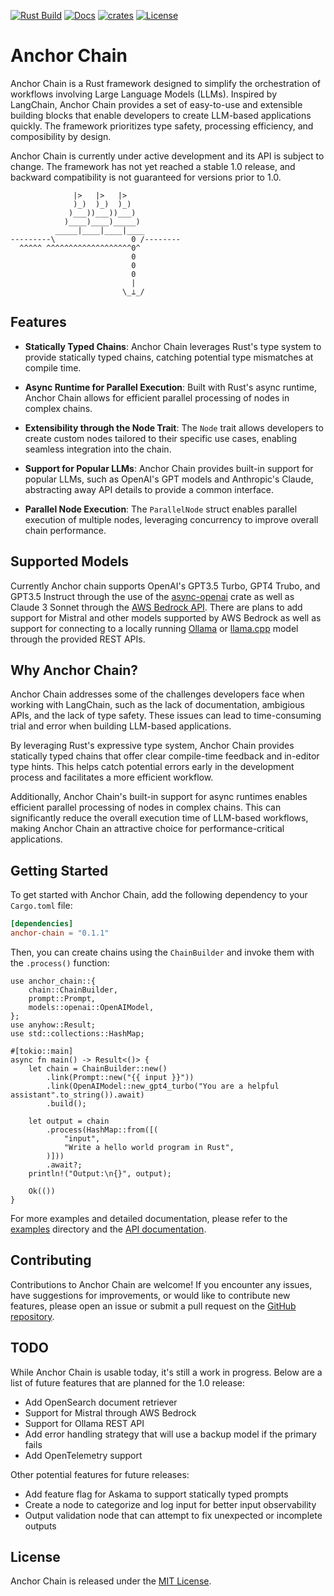 [![Rust Build](https://github.com/emersonmde/anchor-chain/actions/workflows/rust.yml/badge.svg)](https://github.com/emersonmde/anchor-chain/actions/workflows/rust.yml)
[![Docs](https://img.shields.io/docsrs/anchor-chain/latest)](https://docs.rs/anchor-chain)
[![crates](https://img.shields.io/crates/v/anchor-chain.svg)](https://crates.io/crates/anchor-chain)
[![License](https://img.shields.io/crates/l/anchor-chain.svg)](LICENSE)

# Anchor Chain

Anchor Chain is a Rust framework designed to simplify the orchestration of 
workflows involving Large Language Models (LLMs). Inspired by LangChain, 
Anchor Chain provides a set of easy-to-use and extensible building blocks that 
enable developers to create LLM-based applications quickly. 
The framework prioritizes type safety, processing efficiency, and composibility 
by design.

Anchor Chain is currently under active development and its API is
subject to change. The framework has not yet reached a stable 1.0 release, and
backward compatibility is not guaranteed for versions prior to 1.0.

```text
              |>   |>   |>
              )_)  )_)  )_)
             )___))___))___)
            )____)____)_____)
          _____|____|____|____
---------\                 0 /--------
  ^^^^^ ^^^^^^^^^^^^^^^^^^^0^
                           0
                           0
                           0
                           |
                         \_⟂_/
```

## Features

- **Statically Typed Chains**: Anchor Chain leverages Rust's type system to 
provide statically typed chains, catching potential type mismatches at compile 
time.

- **Async Runtime for Parallel Execution**: Built with Rust's async runtime, 
Anchor Chain allows for efficient parallel processing of nodes in complex 
chains.

- **Extensibility through the Node Trait**: The `Node` trait allows developers 
to create custom nodes tailored to their specific use cases, enabling seamless 
integration into the chain.

- **Support for Popular LLMs**: Anchor Chain provides built-in support for 
popular LLMs, such as OpenAI's GPT models and Anthropic's Claude, abstracting 
away API details to provide a common interface.

- **Parallel Node Execution**: The `ParallelNode` struct enables parallel 
execution of multiple nodes, leveraging concurrency to improve overall chain 
performance.

## Supported Models
Currently Anchor chain supports OpenAI's GPT3.5 Turbo, GPT4 Trubo, and GPT3.5 
Instruct through the use of the
[async-openai](https://crates.io/crates/async-openai) crate as well as
Claude 3 Sonnet through the [AWS Bedrock API](https://aws.amazon.com/bedrock/). 
There are plans to add support for Mistral and other models supported by AWS 
Bedrock as well as support for connecting to a locally running
[Ollama](https://ollama.com/) or [llama.cpp](https://github.com/ggerganov/llama.cpp)
model through the provided REST APIs.

## Why Anchor Chain?

Anchor Chain addresses some of the challenges developers face when working with 
LangChain, such as the lack of documentation, ambigious APIs, and the lack of 
type safety. These issues can lead to time-consuming trial and error when 
building LLM-based applications.

By leveraging Rust's expressive type system, Anchor Chain provides statically 
typed chains that offer clear compile-time feedback and in-editor type hints. 
This helps catch potential errors early in the development process and 
facilitates a more efficient workflow.

Additionally, Anchor Chain's built-in support for async runtimes enables 
efficient parallel processing of nodes in complex chains. This can significantly 
reduce the overall execution time of LLM-based workflows, making Anchor Chain an 
attractive choice for performance-critical applications.

## Getting Started

To get started with Anchor Chain, add the following dependency to your 
`Cargo.toml` file:

```toml
[dependencies]
anchor-chain = "0.1.1"
```

Then, you can create chains using the `ChainBuilder` and invoke them with the 
`.process()` function:

```rust,no_run
use anchor_chain::{
    chain::ChainBuilder,
    prompt::Prompt,
    models::openai::OpenAIModel,
};
use anyhow::Result;
use std::collections::HashMap;

#[tokio::main]
async fn main() -> Result<()> {
    let chain = ChainBuilder::new()
        .link(Prompt::new("{{ input }}"))
        .link(OpenAIModel::new_gpt4_turbo("You are a helpful assistant".to_string()).await)
        .build();

    let output = chain
        .process(HashMap::from([(
            "input",
            "Write a hello world program in Rust",
        )]))
        .await?;
    println!("Output:\n{}", output);

    Ok(())
}
```

For more examples and detailed documentation, please refer to the 
[examples](examples) directory and the [API documentation](https://docs.rs/anchor-chain).

## Contributing

Contributions to Anchor Chain are welcome! If you encounter any issues, have 
suggestions for improvements, or would like to contribute new features, please 
open an issue or submit a pull request on the 
[GitHub repository](https://github.com/emersonmde/anchor-chain).

## TODO

While Anchor Chain is usable today, it's still a work in progress. Below are a 
list of future features that are planned for the 1.0 release:

- Add OpenSearch document retriever
- Support for Mistral through AWS Bedrock
- Support for Ollama REST API
- Add error handling strategy that will use a backup model if the primary fails
- Add OpenTelemetry support

Other potential features for future releases:
- Add feature flag for Askama to support statically typed prompts
- Create a node to categorize and log input for better input observability
- Output validation node that can attempt to fix unexpected or incomplete outputs

## License

Anchor Chain is released under the [MIT License](LICENSE).
